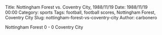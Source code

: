 Title: Nottingham Forest vs. Coventry City, 1988/11/19
Date: 1988/11/19 00:00
Category: sports
Tags: football, football scores, Nottingham Forest, Coventry City
Slug: nottingham-forest-vs-coventry-city
Author: carbonero


Nottingham Forest 0 - 0 Coventry City
